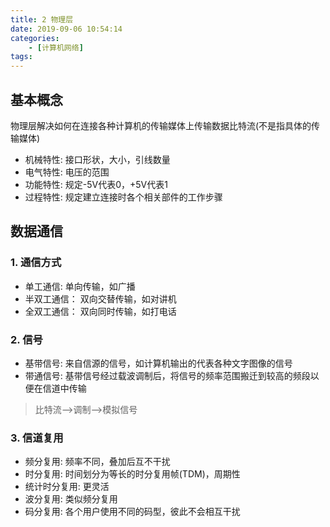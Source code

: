```yaml
---
title: 2 物理层
date: 2019-09-06 10:54:14
categories: 
    - [计算机网络]
tags:
---
```

## 基本概念
物理层解决如何在连接各种计算机的传输媒体上传输数据比特流(不是指具体的传输媒体)

- 机械特性: 接口形状，大小，引线数量
- 电气特性: 电压的范围
- 功能特性: 规定-5V代表0，+5V代表1
- 过程特性: 规定建立连接时各个相关部件的工作步骤

## 数据通信
### 1. 通信方式
- 单工通信: 单向传输，如广播
- 半双工通信： 双向交替传输，如对讲机
- 全双工通信： 双向同时传输，如打电话

### 2. 信号
- 基带信号: 来自信源的信号，如计算机输出的代表各种文字图像的信号
- 带通信号: 基带信号经过载波调制后，将信号的频率范围搬迁到较高的频段以便在信道中传输

> 比特流-->调制-->模拟信号

### 3. 信道复用
- 频分复用: 频率不同，叠加后互不干扰
- 时分复用: 时间划分为等长的时分复用帧(TDM)，周期性
- 统计时分复用: 更灵活
- 波分复用: 类似频分复用
- 码分复用: 各个用户使用不同的码型，彼此不会相互干扰

